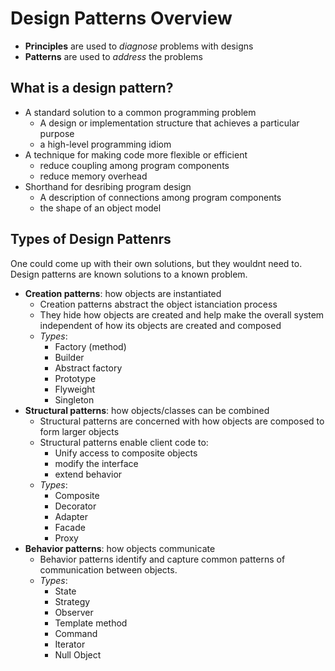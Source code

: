 # Design Patterns Overview

- **Principles** are used to *diagnose* problems with designs
- **Patterns** are used to *address* the problems

## What is a design pattern?

- A standard solution to a common programming problem
  - A design or implementation structure that achieves a particular purpose
  - a high-level programming idiom
- A technique for making code more flexible or efficient
  - reduce coupling among program components
  - reduce memory overhead
- Shorthand for desribing program design
  - A description of connections among program components
  - the shape of an object model

## Types of Design Pattenrs

One could come up with their own solutions, but they wouldnt need to. Design patterns are known solutions to a known problem.

- **Creation patterns**: how objects are instantiated
  - Creation patterns abstract the object istanciation process
  - They hide how objects are created and help make the overall system independent of how its objects are created and composed
  - *Types*:
    - Factory (method)
    - Builder
    - Abstract factory
    - Prototype
    - Flyweight
    - Singleton
- **Structural patterns**: how objects/classes can be combined
  - Structural patterns are concerned with how objects are composed to form larger objects
  - Structural patterns enable client code to:
    - Unify access to composite objects
    - modify the interface
    - extend behavior
  - *Types*:
    - Composite
    - Decorator
    - Adapter
    - Facade
    - Proxy
- **Behavior patterns**: how objects communicate
  - Behavior patterns identify and capture common patterns of communication between objects.
  - *Types*:
    - State
    - Strategy
    - Observer
    - Template method
    - Command
    - Iterator
    - Null Object
